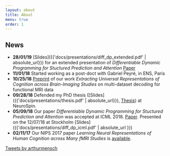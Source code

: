 ```yaml
---
layout: about
title: About
menu: true
order: 1
---
```


## News
- **28/01/19** [Slides]({{'docs/presentations/diff_dp_extended.pdf' | absolute_url}}) for an extended presentation of *Differentiable Dynamic Programming for Stuctured Prediction and Attention* [Paper](https://arxiv.org/abs/1802.03676)
- **11/01/18** Started working as a post-doct with Gabriel Peyré, in ENS, Paris
- **10/25/18** [Preprint](https://arxiv.org/pdf/1809.06035.pdf) of our work *Extracting Universal Representations of
Cognition across Brain-Imaging Studies* on multi-dataset decoding for functional MRI data
- **09/28/18** Defended my PhD thesis ([Slides]({{'docs/presentations/thesis.pdf' | absolute_url}}), [Thesis](https://tel.archives-ouvertes.fr/tel-01891633/document)) at NeuroSpin.
- **05/09/18** Our paper *Differentiable Dynamic Programming for Stuctured Prediction and Attention* was accepted at ICML 2018. [Paper](https://arxiv.org/abs/1802.03676). Presented on the 12/07/18 at Stockholm [Slides]({{'docs/presentations/diff_dp_icml.pdf' | absolute_url }})
- **02/11/17** Our NIPS 2017 paper *Learning Neural Representations of Human Cognition across Many fMRI Studies* is [available](https://hal.archives-ouvertes.fr/hal-01626823v2).

<a class="twitter-timeline" data-width="600" data-height="1000" data-dnt="true" href="https://twitter.com/arthurmensch?ref_src=twsrc%5Etfw">Tweets by arthurmensch</a> <script async src="https://platform.twitter.com/widgets.js" charset="utf-8"></script> 
